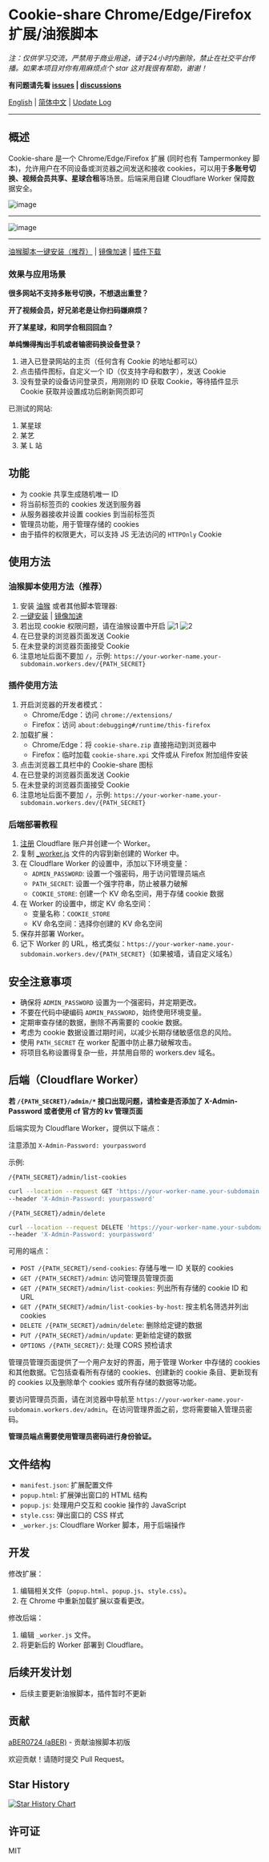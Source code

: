 # Cookie-share Chrome/Edge/Firefox 扩展/油猴脚本

*注：仅供学习交流，严禁用于商业用途，请于24小时内删除，禁止在社交平台传播。如果本项目对你有用麻烦点个 star 这对我很有帮助，谢谢！*

**有问题请先看 [issues](https://github.com/fangyuan99/cookie-share/issues) | [discussions](https://github.com/fangyuan99/cookie-share/discussions)**

[English](./README.md) | [简体中文](./README_CN.md) | [Update Log](./update.md)

---

## 概述

Cookie-share 是一个 Chrome/Edge/Firefox 扩展 (同时也有 Tampermonkey 脚本)，允许用户在不同设备或浏览器之间发送和接收 cookies，可以用于**多账号切换、视频会员共享、星球合租**等场景。后端采用自建 Cloudflare Worker 保障数据安全。

![image](./images/cs1.png)

---

![image](./images/cs2.png)

---




 [油猴脚本一键安装（推荐）](https://github.com/fangyuan99/cookie-share/raw/refs/heads/main/tampermonkey/cookie-share.user.js) | [镜像加速](https://github.site/fangyuan99/cookie-share/raw/refs/heads/main/tampermonkey/cookie-share.user.js) | [插件下载](https://github.com/fangyuan99/cookie-share/releases)

### 效果与应用场景
**很多网站不支持多账号切换，不想退出重登？**

**开了视频会员，好兄弟老是让你扫码嫌麻烦？**

**开了某星球，和同学合租回回血？**

**单纯懒得掏出手机或者输密码换设备登录？**

1. 进入已登录网站的主页（任何含有 Cookie 的地址都可以）
2. 点击插件图标，自定义一个 ID（仅支持字母和数字），发送 Cookie
3. 没有登录的设备访问登录页，用刚刚的 ID 获取 Cookie，等待插件显示 Cookie 获取并设置成功后刷新网页即可

已测试的网站:
1. 某星球
2. 某艺
3. 某 L 站

## 功能

- 为 cookie 共享生成随机唯一 ID
- 将当前标签页的 cookies 发送到服务器
- 从服务器接收并设置 cookies 到当前标签页
- 管理员功能，用于管理存储的 cookies
- 由于插件的权限更大，可以支持 JS 无法访问的 `HTTPOnly` Cookie

## 使用方法

### 油猴脚本使用方法（推荐）

1. 安装 [油猴](https://www.crxsoso.com/webstore/detail/dhdgffkkebhmkfjojejmpbldmpobfkfo) 或者其他脚本管理器:
2. [一键安装](https://github.com/fangyuan99/cookie-share/raw/refs/heads/main/tampermonkey/cookie-share.user.js) | [镜像加速](https://github.site/fangyuan99/cookie-share/raw/refs/heads/main/tampermonkey/cookie-share.user.js)
3. 若出现 cookie 权限问题，请在油猴设置中开启
![1](https://linux.do/uploads/default/optimized/4X/5/3/8/538542cf5469125cfb2f2c3a38f7a8aaba1bd586_2_963x750.png)
![2](https://linux.do/uploads/default/optimized/4X/5/3/8/538542cf5469125cfb2f2c3a38f7a8aaba1bd586_2_963x750.png)
4. 在已登录的浏览器页面发送 Cookie
5. 在未登录的浏览器页面接受 Cookie
6. 注意地址后面不要加 `/`，示例: `https://your-worker-name.your-subdomain.workers.dev/{PATH_SECRET}`

### 插件使用方法
1. 开启浏览器的开发者模式：
   - Chrome/Edge：访问 `chrome://extensions/`
   - Firefox：访问 `about:debugging#/runtime/this-firefox`
2. 加载扩展：
   - Chrome/Edge：将 `cookie-share.zip` 直接拖动到浏览器中
   - Firefox：临时加载 `cookie-share.xpi` 文件或从 Firefox 附加组件安装
3. 点击浏览器工具栏中的 Cookie-share 图标
4. 在已登录的浏览器页面发送 Cookie
5. 在未登录的浏览器页面接受 Cookie
6. 注意地址后面不要加 `/`，示例: `https://your-worker-name.your-subdomain.workers.dev/{PATH_SECRET}`


### 后端部署教程


1. [注册](https://dash.cloudflare.com/sign-up) Cloudflare 账户并创建一个 Worker。
2. 复制 [_worker.js](./_worker.js) 文件的内容到新创建的 Worker 中。
3. 在 Cloudflare Worker 的设置中，添加以下环境变量：
   - `ADMIN_PASSWORD`: 设置一个强密码，用于访问管理员端点
   - `PATH_SECRET`: 设置一个强字符串，防止被暴力破解
   - `COOKIE_STORE`: 创建一个 KV 命名空间，用于存储 cookie 数据
4. 在 Worker 的设置中，绑定 KV 命名空间：
   - 变量名称：`COOKIE_STORE`
   - KV 命名空间：选择你创建的 KV 命名空间
5. 保存并部署 Worker。
6. 记下 Worker 的 URL，格式类似：`https://your-worker-name.your-subdomain.workers.dev/{PATH_SECRET}`（如果被墙，请自定义域名）

## 安全注意事项

- 确保将 `ADMIN_PASSWORD` 设置为一个强密码，并定期更改。
- 不要在代码中硬编码 `ADMIN_PASSWORD`，始终使用环境变量。
- 定期审查存储的数据，删除不再需要的 cookie 数据。
- 考虑为 cookie 数据设置过期时间，以减少长期存储敏感信息的风险。
- 使用 `PATH_SECRET` 在 worker 配置中防止暴力破解攻击。
- 将项目名称设置得复杂一些，并禁用自带的 workers.dev 域名。

## 后端（Cloudflare Worker）

**若 `/{PATH_SECRET}/admin/*` 接口出现问题，请检查是否添加了 X-Admin-Password 或者使用 cf 官方的 kv 管理页面**

后端实现为 Cloudflare Worker，提供以下端点：

注意添加 `X-Admin-Password: yourpassword`

示例:

`/{PATH_SECRET}/admin/list-cookies`

```sh
curl --location --request GET 'https://your-worker-name.your-subdomain.workers.dev/{PATH_SECRET}/admin/list-cookies' \
--header 'X-Admin-Password: yourpassword'
```

`/{PATH_SECRET}/admin/delete`

```sh
curl --location --request DELETE 'https://your-worker-name.your-subdomain.workers.dev/{PATH_SECRET}/admin/delete?key={yourid}' \
--header 'X-Admin-Password: yourpassword'
```

可用的端点：
- `POST /{PATH_SECRET}/send-cookies`: 存储与唯一 ID 关联的 cookies
- `GET /{PATH_SECRET}/admin`: 访问管理员管理页面
- `GET /{PATH_SECRET}/admin/list-cookies`: 列出所有存储的 cookie ID 和 URL
- `GET /{PATH_SECRET}/admin/list-cookies-by-host`: 按主机名筛选并列出 cookies
- `DELETE /{PATH_SECRET}/admin/delete`: 删除给定键的数据
- `PUT /{PATH_SECRET}/admin/update`: 更新给定键的数据
- `OPTIONS /{PATH_SECRET}/`: 处理 CORS 预检请求

管理员管理页面提供了一个用户友好的界面，用于管理 Worker 中存储的 cookies 和其他数据。它包括查看所有存储的 cookies、创建新的 cookie 条目、更新现有的 cookies 以及删除单个 cookies 或所有存储的数据等功能。

要访问管理员页面，请在浏览器中导航至 `https://your-worker-name.your-subdomain.workers.dev/admin`。在访问管理界面之前，您将需要输入管理员密码。

**管理员端点需要使用管理员密码进行身份验证。**

## 文件结构

- `manifest.json`: 扩展配置文件
- `popup.html`: 扩展弹出窗口的 HTML 结构
- `popup.js`: 处理用户交互和 cookie 操作的 JavaScript
- `style.css`: 弹出窗口的 CSS 样式
- `_worker.js`: Cloudflare Worker 脚本，用于后端操作

## 开发

修改扩展：

1. 编辑相关文件（`popup.html`、`popup.js`、`style.css`）。
2. 在 Chrome 中重新加载扩展以查看更改。

修改后端：

1. 编辑 `_worker.js` 文件。
2. 将更新后的 Worker 部署到 Cloudflare。

## 后续开发计划

- 后续主要更新油猴脚本，插件暂时不更新

## 贡献

[aBER0724 (aBER)](https://github.com/aBER0724) - 贡献油猴脚本初版

欢迎贡献！请随时提交 Pull Request。

## Star History

[![Star History Chart](https://api.star-history.com/svg?repos=fangyuan99/cookie-share&type=Date)](https://star-history.com/#fangyuan99/cookie-share&Date)

## 许可证

MIT

